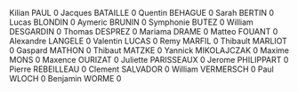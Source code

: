 Kilian PAUL 0
Jacques BATAILLE 0
Quentin BEHAGUE 0
Sarah BERTIN 0
Lucas BLONDIN 0
Aymeric BRUNIN 0
Symphonie BUTEZ 0
William DESGARDIN 0
Thomas DESPREZ 0
Mariama DRAME 0
Matteo FOUANT 0
Alexandre LANGELE 0
Valentin LUCAS 0
Remy MARFIL 0
Thibault MARLIOT 0
Gaspard MATHON 0
Thibaut MATZKE 0
Yannick MIKOLAJCZAK 0
Maxime MONS 0
Maxence OURIZAT 0
Juliette PARISSEAUX 0
Jerome PHILIPPART 0
Pierre REBEILLEAU 0
Clement SALVADOR 0
William VERMERSCH 0
Paul WLOCH 0
Benjamin WORME 0
